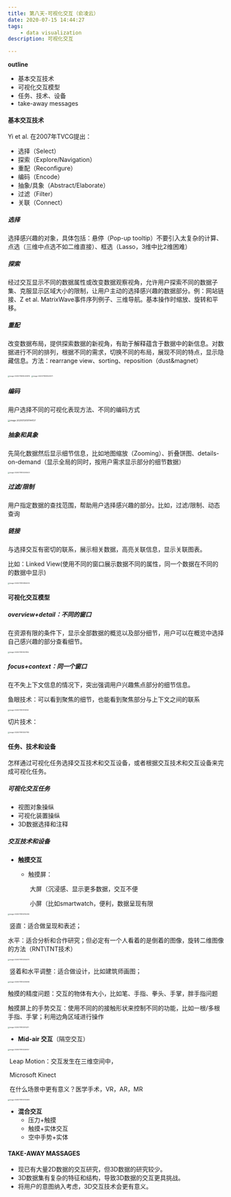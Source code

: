 ```yaml
---
title: 第八天-可视化交互（俞凌云）
date: 2020-07-15 14:44:27
tags:
    - data visualization
description: 可视化交互

---
```




**outline**

* 基本交互技术
* 可视化交互模型
* 任务、技术、设备
* take-away messages

#### 基本交互技术

Yi et al. 在2007年TVCG提出：

* 选择（Select）
* 探索（Explore/Navigation）
* 重配（Reconfigure）
* 编码（Encode）
* 抽象/具象（Abstract/Elaborate）
* 过滤（Filter）
* 关联（Connect）



##### **选择**

选择感兴趣的对象，具体包括：悬停（Pop-up tooltip）不要引入太复杂的计算、点选（三维中点选不如二维直接）、框选（Lasso，3维中比2维困难）

##### **探索**

经过交互显示不同的数据属性或改变数据观察视角，允许用户探索不同的数据子集、克服显示区域大小的限制，让用户主动的选择感兴趣的数据部分。例：网站链接、Z et al. MatrixWave事件序列例子、三维导航。基本操作时缩放、旋转和平移。

##### **重配**

改变数据布局，提供探索数据的新视角，有助于解释蕴含于数据中的新信息。对数据进行不同的排列，根据不同的需求，切换不同的布局，展现不同的特点，显示隐藏信息。方法：rearrange view、sorting、reposition（dust&magnet）

<img src="0715(上午)-可视化交互(俞凌云)/image-20200718095403976.png" alt="image-20200718095403976" style="zoom:25%;" />



<img src="0715(上午)-可视化交互(俞凌云)/image-20200718095521471.png" alt="image-20200718095521471" style="zoom:25%;" />

##### **编码**

用户选择不同的可视化表现方法、不同的编码方式

<img src="0715(上午)-可视化交互(俞凌云)/image-20200726101144137.png" alt="image-20200726101144137" style="zoom:33%;" />

##### **抽象和具象**

先简化数据然后显示细节信息，比如地图缩放（Zooming）、折叠饼图、details-on-demand（显示全局的同时，按用户需求显示部分的细节数据）

<img src="0715(上午)-可视化交互(俞凌云)/image-20200718100200623.png" alt="image-20200718100200623" style="zoom:25%;" />



##### **过滤/限制**

用户指定数据的查找范围，帮助用户选择感兴趣的部分。比如，过滤/限制、动态查询

##### **链接**

与选择交互有密切的联系，展示相关数据，高亮关联信息，显示关联图表。

比如：Linked View(使用不同的窗口展示数据不同的属性，同一个数据在不同的的数据中显示)

<img src="0715(上午)-可视化交互(俞凌云)/image-20200718100854205.png" alt="image-20200718100854205" style="zoom:25%;" />



#### 可视化交互模型

##### **overview+detail**：不同的窗口

在资源有限的条件下，显示全部数据的概览以及部分细节，用户可以在概览中选择自己感兴趣的部分查看细节。

<img src="0715(上午)-可视化交互(俞凌云)/image-20200718101031184.png" alt="image-20200718101031184" style="zoom:25%;" />

##### **focus+context**：同一个窗口

 在不失上下文信息的情况下，突出强调用户兴趣焦点部分的细节信息。

鱼眼技术：可以看到聚焦的细节，也能看到聚焦部分与上下文之间的联系

<img src="0715(上午)-可视化交互(俞凌云)/image-20200718101139129.png" alt="image-20200718101139129" style="zoom:25%;" />

切片技术：

<img src="0715(上午)-可视化交互(俞凌云)/image-20200718101257783.png" alt="image-20200718101257783" style="zoom:25%;" />

#### 任务、技术和设备

怎样通过可视化任务选择交互技术和交互设备，或者根据交互技术和交互设备来完成可视化任务。

##### **可视化交互任务**

- 视图对象操纵
- 可视化装置操纵
- 3D数据选择和注释

##### 交互技术和设备

* **触摸交互**

  * 触摸屏：

    ​	大屏（沉浸感、显示更多数据，交互不便

    ​	小屏（比如smartwatch，便利，数据呈现有限

<img src="0715(上午)-可视化交互(俞凌云)/image-20200718102105296.png" alt="image-20200718102105296" style="zoom:25%;" />

​				竖直：适合做呈现和表述；

​				水平：适合分析和合作研究；但必定有一个人看着的是倒着的图像，旋转二维图像的方法（RNT\TNT技术）

<img src="0715(上午)-可视化交互(俞凌云)/image-20200718102554073.png" alt="image-20200718102554073" style="zoom:25%;" />

​				竖着和水平调整：适合做设计，比如建筑师画图；

<img src="0715(上午)-可视化交互(俞凌云)/image-20200718102255936.png" alt="image-20200718102255936" style="zoom:25%;" />



​			触摸的精度问题：交互的物体有大小，比如笔、手指、拳头、手掌，胖手指问题

​			触摸屏上的手势交互：使用不同的的接触形状来控制不同的功能，比如一根/多根手指、手掌；利用边角区域进行操作

<img src="0715(上午)-可视化交互(俞凌云)/image-20200718103014211.png" alt="image-20200718103014211" style="zoom:25%;" />



* **Mid-air 交互**（隔空交互）

<img src="0715(上午)-可视化交互(俞凌云)/image-20200718103256157.png" alt="image-20200718103256157" style="zoom:25%;" />

​		Leap Motion：交互发生在三维空间中，

​		Microsoft Kinect

​		在什么场景中更有意义？医学手术，VR，AR，MR

<img src="0715(上午)-可视化交互(俞凌云)/image-20200718103740483.png" alt="image-20200718103740483" style="zoom:25%;" />



* **混合交互**
  * 压力+触摸
  * 触摸+实体交互
  * 空中手势+实体



#### TAKE-AWAY MASSAGES

- 现已有大量2D数据的交互研究，但3D数据的研究较少。
- 3D数据集有复杂的特征和结构，导致3D数据的交互更具挑战。
- 将用户的意图纳入考虑，3D交互技术会更有意义。


